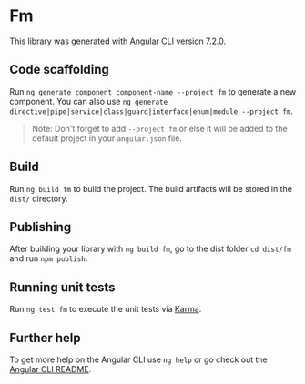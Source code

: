 # Fm

This library was generated with [Angular CLI](https://github.com/angular/angular-cli) version 7.2.0.

## Code scaffolding

Run `ng generate component component-name --project fm` to generate a new component. You can also use `ng generate directive|pipe|service|class|guard|interface|enum|module --project fm`.
> Note: Don't forget to add `--project fm` or else it will be added to the default project in your `angular.json` file. 

## Build

Run `ng build fm` to build the project. The build artifacts will be stored in the `dist/` directory.

## Publishing

After building your library with `ng build fm`, go to the dist folder `cd dist/fm` and run `npm publish`.

## Running unit tests

Run `ng test fm` to execute the unit tests via [Karma](https://karma-runner.github.io).

## Further help

To get more help on the Angular CLI use `ng help` or go check out the [Angular CLI README](https://github.com/angular/angular-cli/blob/master/README.md).
